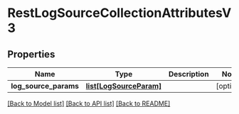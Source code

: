 # RestLogSourceCollectionAttributesV3

## Properties
Name | Type | Description | Notes
------------ | ------------- | ------------- | -------------
**log_source_params** | [**list[LogSourceParam]**](LogSourceParam.md) |  | [optional] 

[[Back to Model list]](../README.md#documentation-for-models) [[Back to API list]](../README.md#documentation-for-api-endpoints) [[Back to README]](../README.md)


